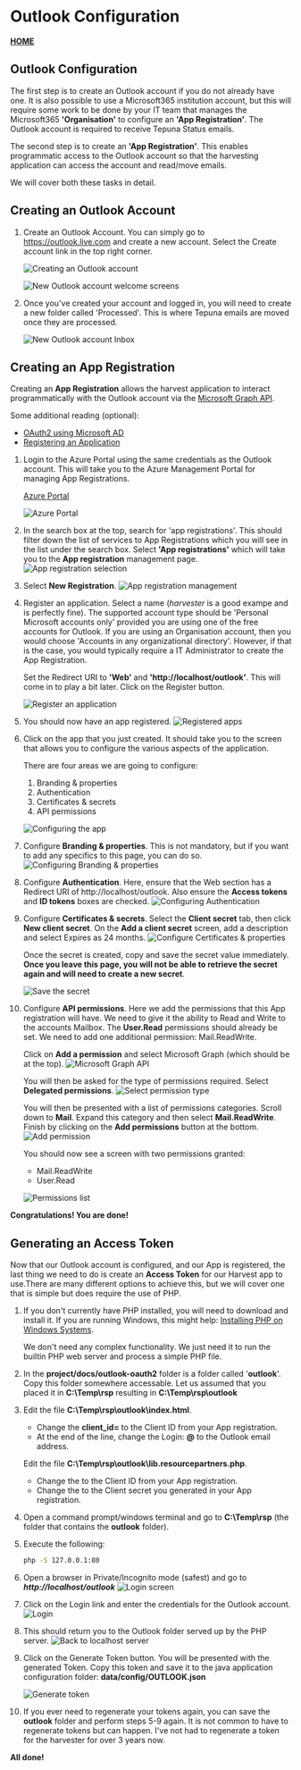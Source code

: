 # Outlook Configuration
__[HOME](README.md)__

## Outlook Configuration
The first step is to create an Outlook account if you do not already have one. It is also possible to use a Microsoft365 institution account, but this will require some work to be done by your IT team that manages the Microsoft365 __'Organisation'__ to configure an __'App Registration'__. The Outlook account is required to receive Tepuna Status emails.

The second step is to create an __'App Registration'__. This enables programmatic access to the Outlook account so that the harvesting application can access the account and read/move emails.

We will cover both these tasks in detail.

## Creating an Outlook Account

1. Create an Outlook Account. You can simply go to https://outlook.live.com and create a new account. Select the Create account link in the top right corner.

   ![Creating an Outlook account](outlook-oauth2/outlook-oauth2-01.png)

   ![New Outlook account welcome screens](outlook-oauth2/outlook-oauth2-02.png)

2. Once you've created your account and logged in, you will need to create a new folder called 'Processed'. This is where Tepuna emails are moved once they are processed.
 
   ![New Outlook account Inbox](outlook-oauth2/outlook-oauth2-03.png)

## Creating an App Registration
Creating an __App Registration__ allows the harvest application to interact programmatically with the Outlook account via the [Microsoft Graph API](https://learn.microsoft.com/en-us/outlook/rest/get-started).

Some additional reading (optional):
- [OAuth2 using Microsoft AD](https://learn.microsoft.com/en-us/azure/active-directory/develop/)
- [Registering an Application](https://learn.microsoft.com/en-us/azure/active-directory/develop/quickstart-register-app)


1. Login to the Azure Portal using the same credentials as the Outlook account. This will take you to the Azure Management Portal for managing App Registrations.

   [Azure Portal ](https://portal.azure.com/)

   ![Azure Portal](outlook-oauth2/outlook-oauth2-04.png)

2. In the search box at the top, search for 'app registrations'. This should filter down the list of services to App Registrations which you will see in the list under the search box. Select __'App registrations'__ which will take you to the __App registration__ management page.
   ![App registration selection](outlook-oauth2/outlook-oauth2-05.png)

3. Select __New Registration__.
   ![App registration management](outlook-oauth2/outlook-oauth2-06.png)

4. Register an application. Select a name (_harvester_ is a good exampe and is perfectly fine). The supported account type should be 'Personal Microsoft accounts only' provided you are using one of the free accounts for Outlook. If you are using an Organisation account, then you would choose 'Accounts in any organizational directory'. However, if that is the case, you would typically require a IT Administrator to create the App Registration.
   
   Set the Redirect URI to __'Web'__ and __'http://localhost/outlook'__. This will come in to play a bit later. Click on the Register button.

   ![Register an application](outlook-oauth2/outlook-oauth2-07.png)

5. You should now have an app registered.
   ![Registered apps](outlook-oauth2/outlook-oauth2-08.png)

6. Click on the app that you just created. It should take you to the screen that allows you to configure the various aspects of the application.
   
   There are four areas we are going to configure:
   1. Branding & properties
   2. Authentication
   3. Certificates & secrets
   4. API permissions

   ![Configuring the app](outlook-oauth2/outlook-oauth2-09.png)

7. Configure __Branding & properties__. This is not mandatory, but if you want to add any specifics to this page, you can do so.
   ![Configuring Branding & properties](outlook-oauth2/outlook-oauth2-10.png)

8. Configure __Authentication__. Here, ensure that the Web section has a Redirect URI of http://localhost/outlook. Also ensure the __Access tokens__ and __ID tokens__ boxes are checked.
   ![Configuring Authentication](outlook-oauth2/outlook-oauth2-11.png)

9. Configure __Certificates & secrets__. Select the __Client secret__ tab, then click __New client secret__. On the __Add a client secret__ screen, add a description and select Expires as 24 months.
   ![Configure Certificates & properties](outlook-oauth2/outlook-oauth2-12.png)

   Once the secret is created, copy and save the secret value immediately. __Once you leave this page, you will not be able to retrieve the secret again and will need to create a new secret__.
   
   ![Save the secret](outlook-oauth2/outlook-oauth2-13.png)

10. Configure __API permissions__. Here we add the permissions that this App registration will have. We need to give it the ability to Read and Write to the accounts Mailbox. The __User.Read__ permissions should already be set. We need to add one additional permission: Mail.ReadWrite.

    Click on __Add a permission__ and select Microsoft Graph (which should be at the top).
    ![Microsoft Graph API](outlook-oauth2/outlook-oauth2-14.png)

    You will then be asked for the type of permissions required. Select __Delegated permissions__.
    ![Select permission type](outlook-oauth2/outlook-oauth2-15.png)
    
    You will then be presented with a list of permissions categories. Scroll down to __Mail__. Expand this category and then select __Mail.ReadWrite__. Finish by clicking on the __Add permissions__ button at the bottom.
    ![Add permission](outlook-oauth2/outlook-oauth2-16.png)

    You should now see a screen with two permissions granted:
    - Mail.ReadWrite
    - User.Read
    
    ![Permissions list](outlook-oauth2/outlook-oauth2-17.png)

__Congratulations! You are done!__

## Generating an Access Token
Now that our Outlook account is configured, and our App is registered, the last thing we need to do is create an __Access Token__ for our Harvest app to use.There are many different options to achieve this, but we will cover one that is simple but does require the use of PHP.

1. If you don't currently have PHP installed, you will need to download and install it. If you are running Windows, this might help: [Installing PHP on Windows Systems](https://www.php.net/manual/en/install.windows.php).
   
   We don't need any complex functionality. We just need it to run the builtin PHP web server and process a simple PHP file.

2. In the __project/docs/outlook-oauth2__ folder is a folder called '__outlook__'. Copy this folder somewhere accessable. Let us assumed that you placed it in __C:\Temp\rsp__ resulting in __C:\Temp\rsp\outlook__ 

3. Edit the file __C:\Temp\rsp\outlook\index.html__.
   - Change the __client_id=__ to the Client ID from your App registration.
   - At the end of the line, change the Login: ____@____ to the Outlook email address.
   
   Edit the file __C:\Temp\rsp\outlook\lib.resourcepartners.php__.
   - Change the __<input type="hidden" name="client_id" value="xxx" />__ to the Client ID from your App registration.
   - Change the __<input type="hidden" name="client_secret" value="xxx" />__ to the Client secret you generated in your App registration.

4. Open a command prompt/windows terminal and go to __C:\Temp\rsp__ (the folder that contains the __outlook__ folder).
   
5. Execute the following:
   ```bash
   php -S 127.0.0.1:80
   ```

6. Open a browser in Private/Incognito mode (safest) and go to ___http://localhost/outlook___
   ![Login screen](outlook-oauth2/outlook-oauth2-18.png)

7. Click on the Login link and enter the credentials for the Outlook account.
   ![Login](outlook-oauth2/outlook-oauth2-19.png)

8. This should return you to the Outlook folder served up by the PHP server.
   ![Back to localhost server](outlook-oauth2/outlook-oauth2-20.png)

9. Click on the Generate Token button. You will be presented with the generated Token. Copy this token and save it to the java application configuration folder: __data/config/OUTLOOK.json__
  
   ![Generate token](outlook-oauth2/outlook-oauth2-21.png)

10. If you ever need to regenerate your tokens again, you can save the __outlook__ folder and perform steps 5-9 again. It is not common to have to regenerate tokens but can happen. I've not had to regenerate a token for the harvester for over 3 years now.

__All done!__
